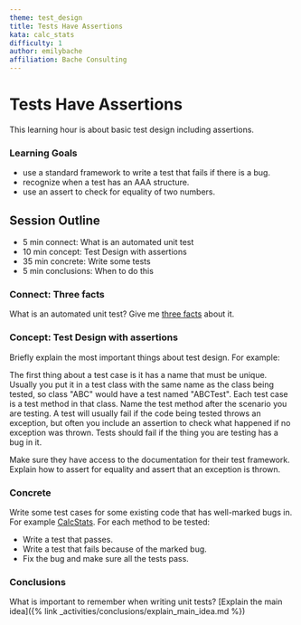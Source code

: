 ```yaml
---
theme: test_design
title: Tests Have Assertions
kata: calc_stats
difficulty: 1
author: emilybache
affiliation: Bache Consulting
---
```


# Tests Have Assertions

This learning hour is about basic test design including assertions.

### Learning Goals

- use a standard framework to write a test that fails if there is a bug.
- recognize when a test has an AAA structure.
- use an assert to check for equality of two numbers.

## Session Outline

* 5 min connect: What is an automated unit test
* 10 min concept: Test Design with assertions
* 35 min concrete: Write some tests
* 5 min conclusions: When to do this


### Connect: Three facts
What is an automated unit test? Give me [three facts](/activities/connect/three_facts.html) about it.

### Concept: Test Design with assertions
Briefly explain the most important things about test design. For example:

The first thing about a test case is it has a name that must be unique. Usually you put it in a test class with the same name as the class being tested, so class "ABC" would have a test named "ABCTest". Each test case is a test method in that class. Name the test method after the scenario you are testing. A test will usually fail if the code being tested throws an exception, but often you include an assertion to check what happened if no exception was thrown. Tests should fail if the thing you are testing has a bug in it.

Make sure they have access to the documentation for their test framework. Explain how to assert for equality and assert that an exception is thrown.

### Concrete
Write some test cases for some existing code that has well-marked bugs in. For example [CalcStats](https://github.com/emilybache/CalcStats-TestDesign-Kata). For each method to be tested:

* Write a test that passes.
* Write a test that fails because of the marked bug.
* Fix the bug and make sure all the tests pass.

### Conclusions
What is important to remember when writing unit tests? [Explain the main idea]({% link _activities/conclusions/explain_main_idea.md %})
